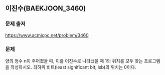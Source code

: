 ## 이진수(BAEKJOON_3460)

### 문제 출저

https://www.acmicpc.net/problem/3460



### 문제

양의 정수 n이 주어졌을 때, 이를 이진수로 나타냈을 때 1의 위치를 모두 찾는 프로그램을 작성하시오. 최하위 비트(least significant bit, lsb)의 위치는 0이다.